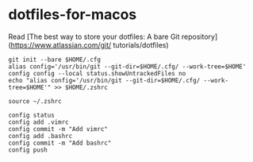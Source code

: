 # dotfiles-for-macos

 Read [The best way to store your dotfiles: A bare Git repository](https://www.atlassian.com/git/    tutorials/dotfiles)

 ```shell
 git init --bare $HOME/.cfg
 alias config='/usr/bin/git --git-dir=$HOME/.cfg/ --work-tree=$HOME'
 config config --local status.showUntrackedFiles no
 echo "alias config='/usr/bin/git --git-dir=$HOME/.cfg/ --work-tree=$HOME'" >> $HOME/.zshrc
 ```


 ```shell
 source ~/.zshrc
 ```

 ```shell
 config status
 config add .vimrc
 config commit -m "Add vimrc"
 config add .bashrc
 config commit -m "Add bashrc"
 config push
 ```
